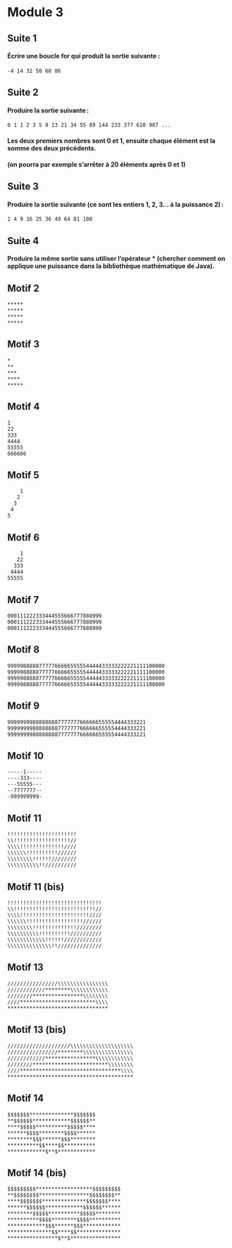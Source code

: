 # Module 3
## Suite 1
#### Écrire une boucle for qui produit la sortie suivante :
```
-4 14 32 50 68 86
```
## Suite 2
#### Produire la sortie suivante :
```
0 1 1 2 3 5 8 13 21 34 55 89 144 233 377 610 987 ...
```
#### Les deux premiers nombres sont 0 et 1, ensuite chaque élément est la somme des deux précédents.
#### (on pourra par exemple s’arrêter à 20 éléments après 0 et 1)
## Suite 3
#### Produire la sortie suivante (ce sont les entiers 1, 2, 3… à la puissance 2) :
```
1 4 9 16 25 36 49 64 81 100
```
## Suite 4
#### Produire la même sortie sans utiliser l’opérateur * (chercher comment on applique une puissance dans la bibliothèque mathématique de Java).
## Motif 2
```
*****
*****
*****
*****
```
## Motif 3
```
*
**
***
****
*****
```
## Motif 4
```
1
22
333
4444
55555
666666
```
## Motif 5
```
    1
   2
  3
 4
5
```
## Motif 6
```
    1
   22
  333
 4444
55555
```
## Motif 7
```
000111222333444555666777888999
000111222333444555666777888999
000111222333444555666777888999
```
## Motif 8
```
99999888887777766666555554444433333222221111100000
99999888887777766666555554444433333222221111100000
99999888887777766666555554444433333222221111100000
99999888887777766666555554444433333222221111100000
```
## Motif 9
```
99999999888888887777777666666555554444333221
99999999888888887777777666666555554444333221
99999999888888887777777666666555554444333221
```
## Motif 10
```
-----1-----
----333----
---55555---
--7777777--
-999999999-
```
## Motif 11
```
!!!!!!!!!!!!!!!!!!!!!!
\\!!!!!!!!!!!!!!!!!!//
\\\\!!!!!!!!!!!!!!////
\\\\\\!!!!!!!!!!//////
\\\\\\\\!!!!!!////////
\\\\\\\\\\!!//////////
```
## Motif 11 (bis)
```
!!!!!!!!!!!!!!!!!!!!!!!!!!!!!!
\\!!!!!!!!!!!!!!!!!!!!!!!!!!//
\\\\!!!!!!!!!!!!!!!!!!!!!!////
\\\\\\!!!!!!!!!!!!!!!!!!//////
\\\\\\\\!!!!!!!!!!!!!!////////
\\\\\\\\\\!!!!!!!!!!//////////
\\\\\\\\\\\\!!!!!!////////////
\\\\\\\\\\\\\\!!//////////////
```
## Motif 13
```
////////////////\\\\\\\\\\\\\\\\
////////////********\\\\\\\\\\\\
////////****************\\\\\\\\
////************************\\\\
********************************
```
## Motif 13 (bis)
```
////////////////////\\\\\\\\\\\\\\\\\\\\
////////////////********\\\\\\\\\\\\\\\\
////////////****************\\\\\\\\\\\\
////////************************\\\\\\\\
////********************************\\\\
****************************************
```
## Motif 14
```
$$$$$$$**************$$$$$$$
**$$$$$$************$$$$$$**
****$$$$$**********$$$$$****
******$$$$********$$$$******
********$$$******$$$********
**********$$****$$**********
************$**$************
```
## Motif 14 (bis)
```
$$$$$$$$$******************$$$$$$$$$
**$$$$$$$$****************$$$$$$$$**
****$$$$$$$**************$$$$$$$****
******$$$$$$************$$$$$$******
********$$$$$**********$$$$$********
**********$$$$********$$$$**********
************$$$******$$$************
**************$$****$$**************
****************$**$****************
```